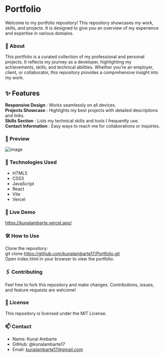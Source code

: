 # **Portfolio**
Welcome to my portfolio repository! This repository showcases my work, skills, and projects. It is designed to give you an overview of my experience and expertise in various domains.

### **📝 About**
This portfolio is a curated collection of my professional and personal projects. It reflects my journey as a developer, highlighting my achievements, skills, and technical abilities. Whether you're an employer, client, or collaborator, this repository provides a comprehensive insight into my work.

## **✨ Features**
**Responsive Design** : Works seamlessly on all devices.    
**Projects Showcase** : Highlights my best projects with detailed descriptions and links.    
**Skills Section** : Lists my technical skills and tools I frequently use.    
**Contact Information** : Easy ways to reach me for collaborations or inquiries.    

### **📸 Preview**
![image](https://github.com/user-attachments/assets/d2694314-7eda-4374-85d2-83d79ff11ed7)


### 🚀 Technologies Used
- HTML5   
- CSS3   
- JavaScript   
- React   
- Vite   
- Vercel

<!--
### 📈 Projects Included
[Project Name 1]  
Brief description  
[Link to live demo or repository]  

[Project Name 2]  
Brief description  
[Link to live demo or repository]  
-->

### 🔗 Live Demo

https://kunalambarte.vercel.app/

### 🛠️ How to Use
Clone the repository:    
git clone https://github.com/kunalambarte17/Portfolio.git      
Open index.html in your browser to view the portfolio.   

### 🖇️ Contributing
Feel free to fork this repository and make changes. Contributions, issues, and feature requests are welcome!

### **📄 License**
This repository is licensed under the MIT License.

### **📫 Contact**
- Name: Kunal Ambarte     
- GitHub: @kunalambarte17   
- Email: kunalambarte17@gmail.com
